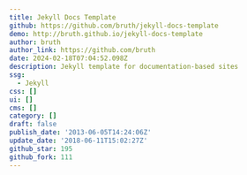 ```yaml
---
title: Jekyll Docs Template
github: https://github.com/bruth/jekyll-docs-template
demo: http://bruth.github.io/jekyll-docs-template
author: bruth
author_link: https://github.com/bruth
date: 2024-02-18T07:04:52.098Z
description: Jekyll template for documentation-based sites
ssg:
  - Jekyll
css: []
ui: []
cms: []
category: []
draft: false
publish_date: '2013-06-05T14:24:06Z'
update_date: '2018-06-11T15:02:27Z'
github_star: 195
github_fork: 111
---
```

